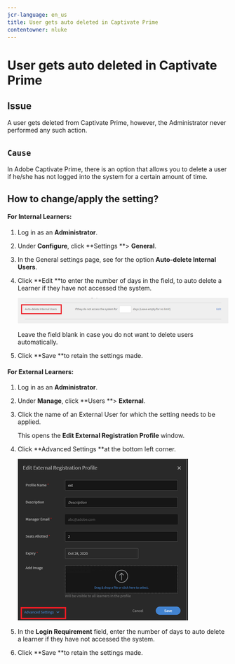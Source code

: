 ```yaml
---
jcr-language: en_us
title: User gets auto deleted in Captivate Prime
contentowner: nluke
---
```



# User gets auto deleted in Captivate Prime

## Issue

A user gets deleted from Captivate Prime, however, the Administrator never performed any such action.

## `Cause`

In Adobe Captivate Prime, there is an option that allows you to delete a user if he/she has not logged into the system for a certain amount of time.

## How to change/apply the setting?

#### For Internal Learners:

1. Log in as an **Administrator**.
1. Under **Configure**, click **Settings **> **General**.
1. In the General settings page, see for the option **Auto-delete Internal Users**.
1. Click **Edit **to enter the number of days in the field, to auto delete a Learner if they have not accessed the system. 

   ![](assets/cp-autodelete-internal.png)

   Leave the field blank in case you do not want to delete users automatically.

1. Click **Save **to retain the settings made.

#### For External Learners:

1. Log in as an **Administrator**.
1. Under **Manage**, click **Users **> **External**.
1. Click the name of an External User for which the setting needs to be applied.

   This opens the **Edit External Registration Profile** window.

1. Click **Advanced Settings **at the bottom left corner.

   ![](assets/cp-autodelete-external.png)

1. In the **Login Requirement** field, enter the number of days to auto delete a learner if they have not accessed the system. 
1. Click **Save **to retain the settings made.

